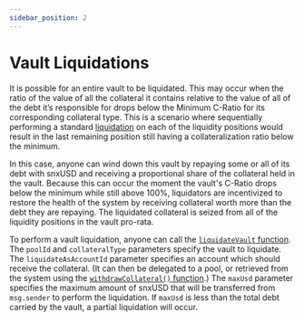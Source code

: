 ```yaml
---
sidebar_position: 2
---
```


# Vault Liquidations

It is possible for an entire vault to be liquidated. This may occur when the ratio of the value of all the collateral it contains relative to the value of all of the debt it’s responsible for drops below the Minimum C-Ratio for its corresponding collateral type. This is a scenario where sequentially performing a standard [liquidation](/liquidity-positions/liquidations) on each of the liquidity positions would result in the last remaining position still having a collateralization ratio below the minimum.

In this case, anyone can wind down this vault by repaying some or all of its debt with snxUSD and receiving a proportional share of the collateral held in the vault. Because this can occur the moment the vault's C-Ratio drops below the minimum while still above 100%, liquidators are incentivized to restore the health of the system by receiving collateral worth more than the debt they are repaying. The liquidated collateral is seized from all of the liquidity positions in the vault pro-rata.

To perform a vault liquidation, anyone can call the [`liquidateVault` function](/technical-reference/smart-contracts#liquidatevault). The `poolId` and `collateralType` parameters specify the vault to liquidate. The `liquidateAsAccountId` parameter specifies an account which should receive the collateral. (It can then be delegated to a pool, or retrieved from the system using the [`withdrawCollateral()` function](/technical-reference/smart-contracts#withdrawcollateral).) The `maxUsd` parameter specifies the maximum amount of snxUSD that will be transferred from `msg.sender` to perform the liquidation. If `maxUsd` is less than the total debt carried by the vault, a partial liquidation will occur.

